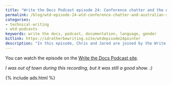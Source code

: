 ```yaml
---
title: "Write the Docs Podcast episode 24: Conference chatter and the Australian scene, with Swapnil Ogaler"
permalink: /blog/wtd-episode-24-wtd-conference-chatter-and-australian-scene/
categories:
- technical-writing
- wtd-podcasts
keywords: write the docs, podcast, documentation, language, gender
bitlink: https://idratherbewriting.site/wtdepisode24pointer
description: "In this episode, Chris and Jared are joined by the Write the Docs Australia initiator Swapnil Ogale. They talk about conference wind-downs and ramp-ups, highlights from the just-finished WTD Prague conference, speakers announced for upcoming Write the Docs Australia conference, the \"Good Docs Project,\" the tech writing scene in Australia, and more."
---
```


You can watch the episode on the [Write the Docs Podcast site](https://podcast.writethedocs.org/2019/09/22/episode-24-swapnil-and-wtd-australia/).

<i>I was out of town during this recording, but it was still a good show. :) </i>

{% include ads.html %}
